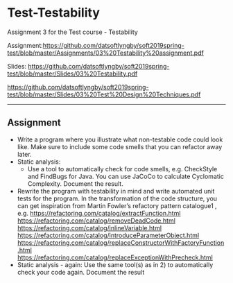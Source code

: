 # Test-Testability
Assignment 3 for the Test course - Testability

Assignment:https://github.com/datsoftlyngby/soft2019spring-test/blob/master/Assignments/03%20Testability%20assignment.pdf 

Slides: https://github.com/datsoftlyngby/soft2019spring-test/blob/master/Slides/03%20Testability.pdf

https://github.com/datsoftlyngby/soft2019spring-test/blob/master/Slides/03%20Test%20Design%20Techniques.pdf 

---- 
## Assignment

- Write a program where you illustrate what non-testable code could look like. Make sure to include
some code smells that you can refactor away later.
- Static analysis:
  - Use a tool to automatically check for code smells, e.g. CheckStyle and FindBugs for Java. You can
use JaCoCo to calculate Cyclomatic Complexity. Document the result.
- Rewrite the program with testability in mind and write automated unit tests for the program.
In the transformation of the code structure, you can get inspiration from Martin Fowler’s refactory
pattern catalogue1
, e.g.
https://refactoring.com/catalog/extractFunction.html
https://refactoring.com/catalog/removeDeadCode.html
https://refactoring.com/catalog/inlineVariable.html
https://refactoring.com/catalog/introduceParameterObject.html
https://refactoring.com/catalog/replaceConstructorWithFactoryFunction.html
https://refactoring.com/catalog/replaceExceptionWithPrecheck.html
- Static analysis - again:
Use the same tool(s) as in 2) to automatically check your code again. Document the result

